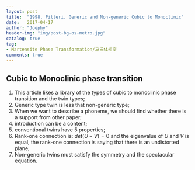 ```yaml
---
layout: post
title:  "1998, Pitteri, Generic and Non-generic Cubic to Monoclinic"
date:   2017-04-17
author: "Joephy"
header-img: "img/post-bg-os-metro.jpg"
catalog: true
tag:
- Martensite Phase Transformation/马氏体相变
comments: true
---
```

Cubic to Monoclinic phase transition
-----------

1. This article likes a library of the types of cubic to monoclinic phase transition and the twin types;
2. Generic type twin is less that non-generic type;
3. When we want to describe a phoneme, we should find whether there is a support from other paper;
4. introduction can be a content;
5. conventional twins have 5 properties;
6. Rank-one connection is: $det(U-V) = 0$ and the eigenvalue of $U$ and $V$ is equal, the rank-one connection is saying that there is an undistorted plane;
7. Non-generic twins must satisfy the symmetry and the spectacular equation.


